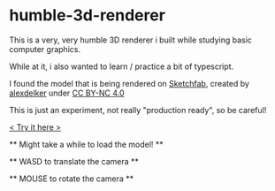 # humble-3d-renderer


This is a very, very humble 3D renderer i built while studying basic computer graphics.

While at it, i also wanted to learn / practice a bit of typescript.


I found the model that is being rendered on [Sketchfab](https://sketchfab.com/), created by [alexdelker](https://sketchfab.com/alexdelker) under [CC BY-NC 4.0](https://creativecommons.org/licenses/by-nc/4.0/)

This is just an experiment,  not really "production ready", so be careful!


[< Try it here >](https://marcusvilete.github.io/humble-3d-renderer/index.html)

** Might take a while to load the model! **

** WASD to translate the camera **

** MOUSE to rotate the camera **